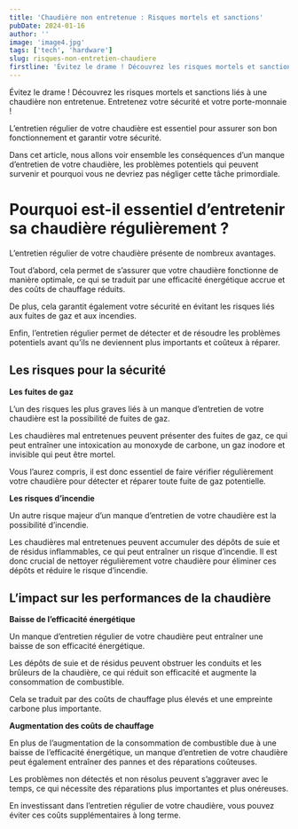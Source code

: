 ```yaml
---
title: 'Chaudière non entretenue : Risques mortels et sanctions'
pubDate: 2024-01-16
author: ''
image: 'image4.jpg'
tags: ['tech', 'hardware']
slug: risques-non-entretien-chaudiere
firstline: 'Évitez le drame ! Découvrez les risques mortels et sanctions liés à une chaudière non entretenue. Entretenez votre sécurité et votre porte-monnaie !'
---
```

Évitez le drame ! Découvrez les risques mortels et sanctions liés à une chaudière non entretenue. Entretenez votre sécurité et votre porte-monnaie !

L’entretien régulier de votre chaudière est essentiel pour assurer son bon fonctionnement et garantir votre sécurité.

Dans cet article, nous allons voir ensemble les conséquences d’un manque d’entretien de votre chaudière, les problèmes potentiels qui peuvent survenir et pourquoi vous ne devriez pas négliger cette tâche primordiale.

# Pourquoi est-il essentiel d’entretenir sa chaudière régulièrement ?

L’entretien régulier de votre chaudière présente de nombreux avantages.

Tout d’abord, cela permet de s’assurer que votre chaudière fonctionne de manière optimale, ce qui se traduit par une efficacité énergétique accrue et des coûts de chauffage réduits.

De plus, cela garantit également votre sécurité en évitant les risques liés aux fuites de gaz et aux incendies.

Enfin, l’entretien régulier permet de détecter et de résoudre les problèmes potentiels avant qu’ils ne deviennent plus importants et coûteux à réparer.

## Les risques pour la sécurité

**Les fuites de gaz**

L’un des risques les plus graves liés à un manque d’entretien de votre chaudière est la possibilité de fuites de gaz.

Les chaudières mal entretenues peuvent présenter des fuites de gaz, ce qui peut entraîner une intoxication au monoxyde de carbone, un gaz inodore et invisible qui peut être mortel.

Vous l’aurez compris, il est donc essentiel de faire vérifier régulièrement votre chaudière pour détecter et réparer toute fuite de gaz potentielle.

**Les risques d’incendie**

Un autre risque majeur d’un manque d’entretien de votre chaudière est la possibilité d’incendie.

Les chaudières mal entretenues peuvent accumuler des dépôts de suie et de résidus inflammables, ce qui peut entraîner un risque d’incendie. Il est donc crucial de nettoyer régulièrement votre chaudière pour éliminer ces dépôts et réduire le risque d’incendie.

## L’impact sur les performances de la chaudière

**Baisse de l’efficacité énergétique**

Un manque d’entretien régulier de votre chaudière peut entraîner une baisse de son efficacité énergétique.

Les dépôts de suie et de résidus peuvent obstruer les conduits et les brûleurs de la chaudière, ce qui réduit son efficacité et augmente la consommation de combustible.

Cela se traduit par des coûts de chauffage plus élevés et une empreinte carbone plus importante.

**Augmentation des coûts de chauffage**

En plus de l’augmentation de la consommation de combustible due à une baisse de l’efficacité énergétique, un manque d’entretien de votre chaudière peut également entraîner des pannes et des réparations coûteuses.

Les problèmes non détectés et non résolus peuvent s’aggraver avec le temps, ce qui nécessite des réparations plus importantes et plus onéreuses.

En investissant dans l’entretien régulier de votre chaudière, vous pouvez éviter ces coûts supplémentaires à long terme.